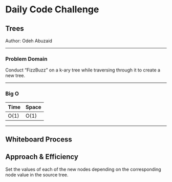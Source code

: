 # Daily Code Challenge

## Trees
Author: Odeh Abuzaid

---

### Problem Domain
Conduct “FizzBuzz” on a k-ary tree while traversing through it to create a new tree.

---
### Big O


| Time | Space |
| :----------- | :----------- |
| O(1) | O(1) |

---

## Whiteboard Process


## Approach & Efficiency
Set the values of each of the new nodes depending on the corresponding node value in the source tree.
